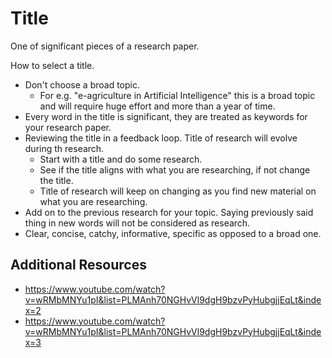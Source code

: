 # Title

One of significant pieces of a research paper.

How to select a title.

- Don't choose a broad topic.
    - For e.g. "e-agriculture in Artificial Intelligence"
    this is a broad topic and will require huge effort and more than a year of time.
- Every word in the title is significant, they are treated as keywords for your research paper.
- Reviewing the title in a feedback loop. Title of research will evolve during th research.
    - Start with a title and do some research.
    - See if the title aligns with what you are researching,
      if not change the title.
    - Title of research will keep on changing as you find new
      material on what you are researching.
- Add on to the previous research for your topic.
  Saying previously said thing in new words will not be considered as research.
- Clear, concise, catchy, informative, specific as opposed to a broad one.

## Additional Resources

- <https://www.youtube.com/watch?v=wRMbMNYu1pI&list=PLMAnh70NGHvVl9dgH9bzvPyHubgjjEqLt&index=2>
- <https://www.youtube.com/watch?v=wRMbMNYu1pI&list=PLMAnh70NGHvVl9dgH9bzvPyHubgjjEqLt&index=3>
